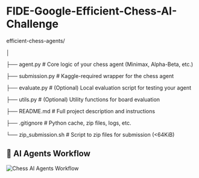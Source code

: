 # FIDE-Google-Efficient-Chess-AI-Challenge

efficient-chess-agents/

│

├── agent.py                # Core logic of your chess agent (Minimax, Alpha-Beta, etc.)

├── submission.py           # Kaggle-required wrapper for the chess agent

├── evaluate.py             # (Optional) Local evaluation script for testing your agent

├── utils.py                # (Optional) Utility functions for board evaluation

├── README.md               # Full project description and instructions

├── .gitignore              # Python cache, zip files, logs, etc.

└── zip_submission.sh       # Script to zip files for submission (<64KiB)

## 🧠 AI Agents Workflow

![Chess AI Agents Workflow](images/chess_workflow.png)



